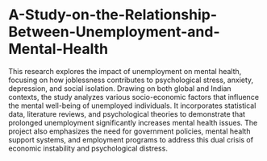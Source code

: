# A-Study-on-the-Relationship-Between-Unemployment-and-Mental-Health

This research explores the impact of unemployment on mental health, focusing on how joblessness contributes to psychological stress, anxiety, depression, and social isolation. Drawing on both global and Indian contexts, the study analyzes various socio-economic factors that influence the mental well-being of unemployed individuals. It incorporates statistical data, literature reviews, and psychological theories to demonstrate that prolonged unemployment significantly increases mental health issues. The project also emphasizes the need for government policies, mental health support systems, and employment programs to address this dual crisis of economic instability and psychological distress.
